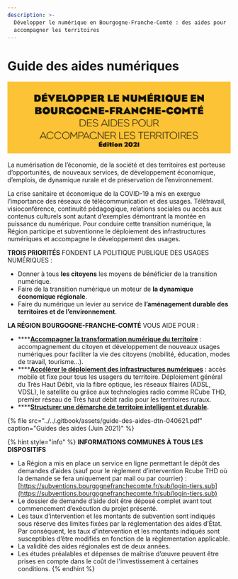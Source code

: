 ```yaml
---
description: >-
  Développer le numérique en Bourgogne-Franche-Comté : des aides pour
  accompagner les territoires
---
```


# Guide des aides numériques

![R&#xE9;gion Bourgogne-Franche-Comt&#xE9;](../../.gitbook/assets/guide-des-aides-numeriques-bfc.png)

La numérisation de l’économie, de la société et des territoires est porteuse d’opportunités, de nouveaux services, de développement économique, d’emplois, de dynamique rurale et de préservation de l’environnement. 

La crise sanitaire et économique de la COVID-19 a mis en exergue l’importance des réseaux de télécommunication et des usages. Télétravail, visioconférence, continuité pédagogique, relations sociales ou accès aux contenus culturels sont autant d’exemples démontrant la montée en puissance du numérique. Pour conduire cette transition numérique, la Région participe et subventionne le déploiement des infrastructures numériques et accompagne le développement des usages.

**TROIS PRIORITÉS** FONDENT LA POLITIQUE PUBLIQUE DES USAGES NUMÉRIQUES :

* Donner à tous **les citoyens** les moyens de bénéficier de la transition numérique.
* Faire de la transition numérique un moteur de **la dynamique économique régionale**.
* Faire du numérique un levier au service de **l’aménagement durable des territoires et de l’environnement**.

**LA RÉGION BOURGOGNE-FRANCHE-COMTÉ** VOUS AIDE POUR :

* \*\*\*\*[**Accompagner la transformation numérique du territoire**](accompagner-la-transformation-numerique-du-territoire/) : accompagnement du citoyen et développement de nouveaux usages numériques pour faciliter la vie des citoyens \(mobilité, éducation, modes de travail, tourisme…\).
* \*\*\*\*[**Accélérer le déploiement des infrastructures numériques**](accelerer-le-deploiement-des-infrastructures-numeriques.md) : accès mobile et fixe pour tous les usagers du territoire. Déploiement général du Très Haut Débit, via la fibre optique, les réseaux filaires \(ADSL, VDSL\), le satellite ou grâce aux technologies radio comme RCube THD, premier réseau de Très haut débit radio pour les territoires ruraux.
* \*\*\*\*[**Structurer une démarche de territoire intelligent et durable**](structurer-une-demarche-de-territoires-intelligents/)**.**

{% file src="../../.gitbook/assets/guide-des-aides-dtn-040621.pdf" caption="Guides des aides \(Juin 2021\)" %}

{% hint style="info" %}
**INFORMATIONS COMMUNES À TOUS LES DISPOSITIFS**

* La Région a mis en place un service en ligne permettant le dépôt des demandes d’aides \(sauf pour le règlement d’intervention Rcube THD où la demande se fera uniquement par mail ou par courrier\) : [https://subventions.bourgognefranchecomte.fr/sub/login-tiers.sub](https://subventions.bourgognefranchecomte.fr/sub/login-tiers.sub) 
* Le dossier de demande d’aide doit être déposé complet avant tout commencement d’exécution du projet présenté.
* Les taux d’intervention et les montants de subvention sont indiqués sous réserve des limites fixées par la réglementation des aides d’État. Par conséquent, les taux d’intervention et les montants indiqués sont susceptibles d’être modifiés en fonction de la règlementation applicable.
* La validité des aides régionales est de deux années.
* Les études préalables et dépenses de maîtrise d’œuvre peuvent être prises en compte dans le coût de l'investissement à certaines conditions.
{% endhint %}

